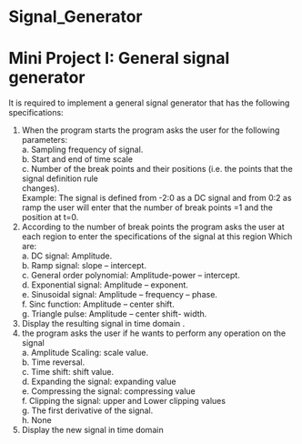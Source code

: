 # Signal_Generator
# Mini Project I: General signal generator
It is required to implement a general signal generator that has the following specifications:<br />
1. When the program starts the program asks the user for the following parameters:<br /> 
a. Sampling frequency of signal. <br />
b. Start and end of time scale <br />
c. Number of the break points and their positions (i.e. the points that the signal definition rule <br />
changes). <br />
Example: The signal is defined from -2:0 as a DC signal and from 0:2 as ramp the user will enter that 
the number of break points =1 and the position at t=0. <br />
2. According to the number of break points the program asks the user at each region to enter the 
specifications of the signal at this region Which are: <br />
a. DC signal: Amplitude. <br />
b. Ramp signal: slope – intercept. <br />
c. General order polynomial: Amplitude-power – intercept.<br />
d. Exponential signal: Amplitude – exponent. <br />
e. Sinusoidal signal: Amplitude – frequency – phase. <br />
f. Sinc function: Amplitude – center shift.<br />
g. Triangle pulse: Amplitude – center shift- width.<br />
3. Display the resulting signal in time domain .<br />
4. the program asks the user if he wants to perform any operation on the signal<br />
a. Amplitude Scaling: scale value. <br />
b. Time reversal. <br />
c. Time shift: shift value. <br />
d. Expanding the signal: expanding value <br />
e. Compressing the signal: compressing value <br />
f. Clipping the signal: upper and Lower clipping values <br />
g. The first derivative of the signal.<br />
h. None<br />
5. Display the new signal in time domain <br />
